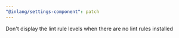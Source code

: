 ```yaml
---
"@inlang/settings-component": patch
---
```


Don't display the lint rule levels when there are no lint rules installed

